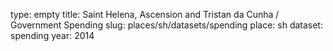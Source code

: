 type: empty
title: Saint Helena, Ascension and Tristan da Cunha / Government Spending
slug: places/sh/datasets/spending
place: sh
dataset: spending
year: 2014
